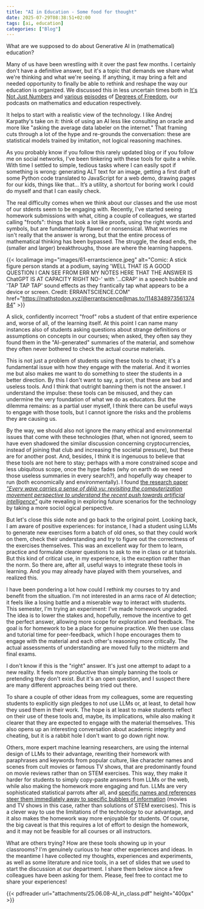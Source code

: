 ```yaml
---
title: "AI in Education - Some food for thought"
date: 2025-07-29T08:38:51+02:00
tags: [ai, education]
categories: ["Blog"]
---
```


What are we supposed to do about Generative AI in (mathematical) education?

Many of us have been wrestling with it over the past few months. I certainly don't have a definitive answer, but it's a topic that demands we share what we're thinking and what we're seeing. If anything, it may bring a felt and needed opportunity to finally be able to rethink and reshape the way our education is organized. We discussed this in less uncertain times both in [It's Not Just Numbers](https://creators.spotify.com/pod/profile/not-just-numbers/episodes/S1E03---Teaching-mathematics--with-Tams-Grbe-and-Ceclia-Salgado-e2bsae3) and [various](https://creators.spotify.com/pod/profile/degrees-of-freedom/episodes/S2-Ep9---Specifications-Grading-e2oida7) [episodes](https://creators.spotify.com/pod/profile/degrees-of-freedom/episodes/S3E01-Critical-Pedagogy-and-the-Work-of-Paulo-Freire-e2oid9u) of [Degrees of Freedom](https://creators.spotify.com/pod/profile/degrees-of-freedom/episodes/S3E06---Ungrading-e2oidaq), our podcasts on mathematics and education respectively.

It helps to start with a realistic view of the technology. I like Andrej Karpathy's take on it: think of using an AI less like consulting an oracle and more like "asking the average data labeler on the internet." That framing cuts through a lot of the hype and re-grounds the conversation: these are statistical models trained by imitation, not logical reasoning machines.

As you probably know if you follow this rarely updated blog or if you follow me on social networks, I've been tinkering with these tools for quite a while. With time I settled to simple, tedious tasks where I can easily spot if something is wrong: generating ALT text for an image, getting a first draft of some Python code translated to JavaScript for a web demo, drawing pages for our kids, things like that... It’s a utility, a shortcut for boring work I could do myself and that I can easily check.

The real difficulty comes when we think about our classes and the use most of our stdents seem to be engaging with. Recently, I've started seeing homework submissions with what, citing a couple of colleagues, we started calling "froofs": things that look a lot like proofs, using the right words and symbols, but are fundamentally flawed or nonsensical. What worries me isn't really that the answer is wrong, but that the entire process of mathematical thinking has been bypassed. The struggle, the dead ends, the (smaller and larger) breakthroughs, those are where the learning happens.

{{< localimage img="images/61-errantscience.jpeg" alt="Comic: A stick figure person stands at a podium, saying 'WELL THAT IS A GOOD QUESTION I CAN SEE FROM ERR MY NOTES HERE THAT THE ANSWER IS ChatGPT IS AT CAPACITY RIGHT NO-' with '...CRAP' in a speech bubble and 'TAP TAP TAP' sound effects as they frantically tap what appears to be a device or screen. Credit: ERRANTSCIENCE.COM" href="https://mathstodon.xyz/@errantscience@mas.to/114834897356137484" >}}

A slick, confidently incorrect "froof" robs a student of that entire experience and, worse of all, of the learning itself. At this point I can name many instances also of students asking questions about strange definitions or assumptions on concepts in our courses; when asked, they often say they found them in the "AI-generated" summaries of the material, and somehow they often never bothered to check the actual course materials.

This is not just a problem of students using these tools to cheat; it's a fundamental issue with how they engage with the material. And it worries me but also makes me want to do something to steer the students in a better direction. By this I don't want to say, a priori, that these are bad and useless tools. And I think that outright banning them is not the answer. I understand the impulse: these tools can be misused, and they can undermine the very foundation of what we do as educators. But the dilemma remains: as a partial user myself, I think there can be useful ways to engage with those tools, but I cannot ignore the risks and the problems they are causing us.

By the way, we should also not ignore the many ethical and environmental issues that come with these technologies (that, when not ignored, seem to have even shadowed the similar discussion concerning cryptocurrencies, instead of joining that club and increasing the societal pressure), but these are for another post. And, besides, I think it is ingenuous to believe that these tools are not here to stay; perhaps with a more constrained scope and less ubiquitous scope, once the hype fades (why on earth do we need those useless summaries in every search?), and hopefully way cheaper to run (both economically and environmentally). I found [the research paper _"Every wave carries a sense of déjà vu: revisiting the computerization movement perspective to understand the recent push towards artificial intelligence"_](https://link.springer.com/article/10.1007/s00146-025-02402-x) quite revealing in exploring future scenarios for the technology by taking a more sociol ogical perspective.

But let's close this side note and go back to the original point. Looking back, I am aware of positive experiences: for instance, I had a student using LLMs to generate new exercises form a batch of old ones, so that they could work on them, check their understanding and try to figure out the correctness of the exercises themselves. This was an excellent way for them to learn, practice and formulate clearer questions to ask to me in class or at tutorials. But this kind of critical use, in my experience, is the exception rather than the norm. So there are, after all, useful ways to integrate these tools in learning. And you may already have played with them yourselves, and realized this.

I have been pondering a lot how could I rethink my courses to try and benefit from the situation. I'm not interested in an arms race of AI detection; it feels like a losing battle and a miserable way to interact with students. This semester, I'm trying an experiment: I've made homework ungraded. The idea is to lower the stakes and, hopefully, remove the incentive to get the perfect answer, allowing more scope for exploration and feedback. The goal is for homework to be a place for genuine practice. We then use class and tutorial time for peer-feedback, which I hope encourages them to engage with the material and each other's reasoning more critically. The actual assessments of understanding are moved fully to the midterm and final exams.

I don't know if this is the "right" answer. It's just one attempt to adapt to a new reality. It feels more productive than simply banning the tools or pretending they don't exist. But it's an open question, and I suspect there are many different approaches being tried out there.

To share a couple of other ideas from my colleagues, some are requesting students to explicitly sign pledges to not use LLMs or, at least, to detail how they used them in their work. The hope is at least to make students reflect on their use of these tools and, maybe, its implications, while also making it clearer that they are expected to engage with the material themselves. This also opens up an interesting conversation about academic integrity and cheating, but it is a rabbit hole I don't want to go down right now.

Others, more expert machine learning researchers, are using the internal design of LLMs to their advantage, rewriting their homework with paraphrases and keywords from popular culture, like character names and scenes from cult movies or famous TV shows, that are predominantly found on movie reviews rather than on STEM exercises. This way, they make it harder for students to simply copy-paste answers from LLMs or the web, while also making the homework more engaging and fun. LLMs are very sophisticated statistical parrots after all, and [specific names and references steer them immediately away to specific bubbles of information](https://www.science.org/content/article/scienceadviser-cats-confuse-ai) (movies and TV shows in this case, rather than solutions of STEM exercises). This is a clever way to use the limitations of the technology to our advantage, and it also makes the homework way more enjoyable for students. Of course, the big caveat is that this requires a lot of effort to design the homework, and it may not be feasible for all courses or all instructors.

What are others trying? How are these tools showing up in your classrooms? I'm genuinely curious to hear other experiences and ideas. In the meantime I have collected my thoughts, experiences and experiments, as well as some literature and nice tools, in a set of slides that we used to start the discussion at our department. I share them below since a few colleagues have been asking for them. Please, feel free to contact me to share your experiences!

{{< pdfreader url="attachments/25.06.08-AI_in_class.pdf" height="400px" >}}
